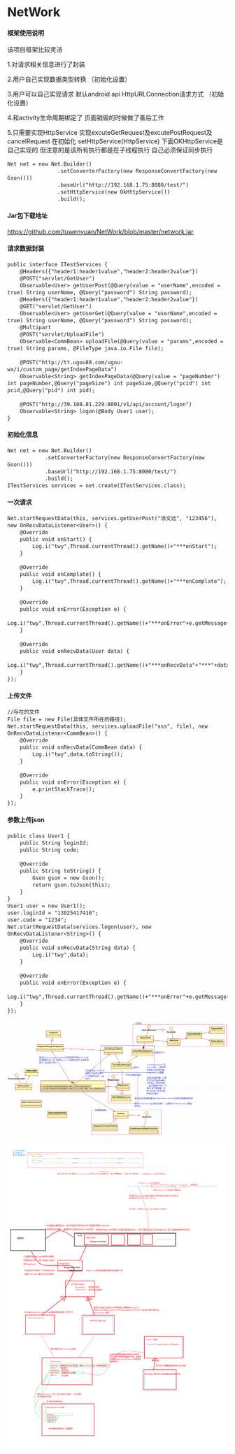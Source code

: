 # NetWork



#### 框架使用说明
该项目框架比较灵活

 1.对请求相关信息进行了封装 
 
 2.用户自己实现数据类型转换 （初始化设置）
 
 3.用户可以自己实现请求 默认android api HttpURLConnection请求方式 （初始化设置）
 
 4.和activity生命周期绑定了 页面销毁的时候做了善后工作
 
 5.只需要实现HttpService 实现excuteGetRequest及excutePostRequest及cancelRequest 在初始化 setHttpService(HttpService) 下面OKHttpService是自己实现的 但注意的是该所有执行都是在子线程执行 自己必须保证同步执行

    Net net = new Net.Builder()
                    .setConverterFactory(new ResponseConvertFactory(new Gson()))
                    .baseUrl("http://192.168.1.75:8080/test/")
                    .setHttpService(new OkHttpService())
                    .build();
                    
#### Jar包下载地址                    
https://github.com/tuwenyuan/NetWork/blob/master/network.jar

                    
#### 请求数据封装

    public interface ITestServices {
        @Headers({"header1:header1value","header2:header2value"})
        @POST("servlet/GetUser")
        Observable<User> getUserPost(@Query(value = "userName",encoded = true) String userName, @Query("password") String password);
        @Headers({"header1:header1value","header2:header2value"})
        @GET("servlet/GetUser")
        Observable<User> getUserGet(@Query(value = "userName",encoded = true) String userName, @Query("password") String password);
        @Multipart
        @POST("servlet/UploadFile")
        Observable<CommBean> uploadFile(@Query(value = "params",encoded = true) String params, @FileType java.io.File file);

        @POST("http://tt.ugou88.com/ugou-wx/i/custom_page/getIndexPageData")
        Observable<String> getIndexPageData(@Query(value = "pageNumber") int pageNumber,@Query("pageSize") int pageSize,@Query("pcid") int pcid,@Query("pid") int pid);

        @POST("http://39.108.81.229:8001/v1/api/account/logon")
        Observable<String> logon(@Body User1 user);
    }


#### 初始化信息

    Net net = new Net.Builder()
                .setConverterFactory(new ResponseConvertFactory(new Gson()))
                .baseUrl("http://192.168.1.75:8080/test/")
                .build();
    ITestServices services = net.create(ITestServices.class);
   
#### 一次请求 

    Net.startRequestData(this, services.getUserPost("涂文远", "123456"), new OnRecvDataListener<User>() {
        @Override
        public void onStart() {
            Log.i("twy",Thread.currentThread().getName()+"***onStart");
        }

        @Override
        public void onComplate() {
            Log.i("twy",Thread.currentThread().getName()+"***onComplate");
        }

        @Override
        public void onError(Exception e) {
            Log.i("twy",Thread.currentThread().getName()+"***onError"+e.getMessage());
        }

        @Override
        public void onRecvData(User data) {
            Log.i("twy",Thread.currentThread().getName()+"***onRecvData"+"***"+data.userName+"::::"+data.password+"");
        }
    }); 
    
#### 上传文件

    //存在的文件
    File file = new File(具体文件所在的路径);
    Net.startRequestData(this, services.uploadFile("sss", file), new OnRecvDataListener<CommBean>() {
        @Override
        public void onRecvData(CommBean data) {
            Log.i("twy",data.toString());
        }

        @Override
        public void onError(Exception e) {
            e.printStackTrace();
        }
    });
    
    
#### 参数上传json

    public class User1 {
        public String loginId;
        public String code;

        @Override
        public String toString() {
            Gson gson = new Gson();
            return gson.toJson(this);
        }
    }
    User1 user = new User1();
    user.loginId = "13025417416";
    user.code = "1234";
    Net.startRequestData(services.logon(user), new OnRecvDataListener<String>() {
        @Override
        public void onRecvData(String data) {
            Log.i("twy",data);
        }

        @Override
        public void onError(Exception e) {
            Log.i("twy",Thread.currentThread().getName()+"***onError"+e.getMessage());
        }
    });
    
    
    
    
![net](https://github.com/tuwenyuan/NetWork/blob/master/net1.png)
    

![pinned_selection_listview](https://github.com/tuwenyuan/NetWork/blob/master/app/src/main/res/mipmap-xxxhdpi/net.png)
